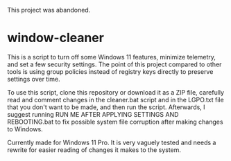 This project was abandoned.
# window-cleaner
This is a script to turn off some Windows 11 features, minimize telemetry, and set a few security settings.
The point of this project compared to other tools is using group policies instead of registry keys directly to preserve settings over time.

To use this script, clone this repository or download it as a ZIP file, carefully read and comment changes in the cleaner.bat script and in the LGPO.txt file that you don't want to be made, and then run the script. Afterwards, I suggest running RUN ME AFTER APPLYING SETTINGS AND REBOOTING.bat to fix possible system file corruption after making changes to Windows.

Currently made for Windows 11 Pro. It is very vaguely tested and needs a rewrite for easier reading of changes it makes to the system.
